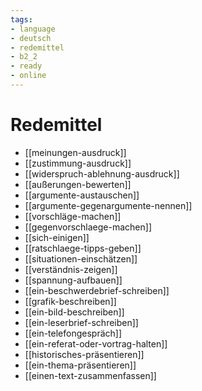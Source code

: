 ```yaml
---
tags:
- language
- deutsch
- redemittel
- b2_2
- ready
- online
---
```


# Redemittel

- [[meinungen-ausdruck]]
- [[zustimmung-ausdruck]]
- [[widerspruch-ablehnung-ausdruck]]
- [[außerungen-bewerten]]
- [[argumente-austauschen]]
- [[argumente-gegenargumente-nennen]]
- [[vorschläge-machen]]
- [[gegenvorschlaege-machen]]
- [[sich-einigen]]
- [[ratschlaege-tipps-geben]]
- [[situationen-einschätzen]]
- [[verständnis-zeigen]]
- [[spannung-aufbauen]]
- [[ein-beschwerdebrief-schreiben]]
- [[grafik-beschreiben]]
- [[ein-bild-beschreiben]]
- [[ein-leserbrief-schreiben]]
- [[ein-telefongespräch]]
- [[ein-referat-oder-vortrag-halten]]
- [[historisches-präsentieren]]
- [[ein-thema-präsentieren]]
- [[einen-text-zusammenfassen]]
